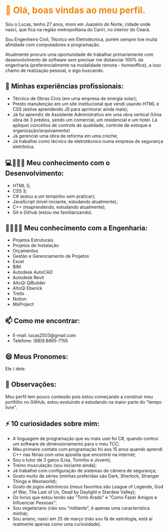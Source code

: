 <h1 style="color: #f28500; textalign: right;">👋 Olá, boas vindas ao meu perfil.</h1>

<p>Sou o Lucas, tenho 27 anos, moro em Juazeiro do Norte, cidade onde nasci, que fica na região metropolitana do Cariri, no interior do Ceará.</p>
<p>Sou Engenheiro Civil, Técnico em Eletrotécnica, porém sempre tive muita afinidade com computadores e programação.</p>
<p>Atualmente procuro uma oportunidade de trabalhar primariamente com desenvolvimento de software sem precisar me distanciar 100% da engenharia (preferencialmente na modalidade remota - homeoffice), a isso chamo de realização pessoal, e sigo buscando.</p>

<h2>🔭 Minhas experiências profissionais:</h2>

<ul>
  <li>Técnico de Obras Civis (em uma empresa de energia solar);</li>
  <li>Presto manutenção em um site institucional que vendi usando HTML e CSS (estive aprendendo JS para aprimorar ainda mais);</li>
  <li>Já fui aprendiz de Assistente Administrativo em uma obra vertical (Uma obra de 3 prédios, sendo um comercial, um residencial e um hotel. Lá apliquei conceitos de controle de qualidade, controle de estoque e organização/arquivamento)
  <li>Já gerenciei uma obra de reforma em uma creche;</li>
  <li>Já trabalhei como técnico de eletrotécnico numa empresa de segurança eletrônica.</li>
</ul>

<h2>💻👨🏽‍💻 Meu conhecimento com o Desenvolvimento:</h2>

<ul>
  <li>HTML 5;</li>
  <li>CSS 3;</li>
  <li>C# (estou a um tempinho sem praticar);</li>
  <li>JavaScript (nível iniciante, estudando atualmente);</li>
  <li>C++ (reaprendendo, estudando atualmente);</li>
  <li>Git e Github (estou me familiarizando).</li>
</ul>

<h2>🔧👨🏽‍🔧 Meu conhecimento com a Engenharia:</h2>

<ul>
  <li>Projetos Estruturais</li>
  <li>Projetos de Instalação</li>
  <li>Orçamentos</li>
  <li>Gestão e Gerenciamento de Projetos</li>
  <li>Excel</li>
  <li>BIM</li>
  <li>Autodesk AutoCAD</li>
  <li>Autodesk Revit</li>
  <li>AltoQi QiBuilder</li>
  <li>AltoQi Eberick</li>
  <li>Trello</li>
  <li>Notion</li>
  <li>MsProject</li>
</ul>

<h2>📫 Como me encontrar:</h2>

<ul>
  <li>E-mail: lucas2503@gmail.com</li>
  <li>Telefone: (88)9.8865-7155</li>
</ul>

<h2>😄 Meus Pronomes: </h2>

<p>Ele / dele.</p>

<h2>💬 Observações: </h2>

<p>Meu perfil tem pouco conteúdo pois estou começando a construir meu portfólio no GitHub, estou evoluindo e estudando na maior parte do "tempo livre".</p>

<h2>⚡ 10 curiosidades sobre mim: </h2>

<ul>
  <li>A linguagem de programação que eu mais usei foi C#, quando contruí um software de dimensionamento para o meu TCC;</li>
  <li>Meu primeiro contato com programação foi aos 15 anos quando aprendi C++ nas férias com uma apostila que encontrei na internet;</li>
  <li>Sou o tutor de 3 gatos (Lisa, Toninho e Jovem);</li>
  <li>Treino musculação (sou iniciante ainda);</li>
  <li>Já trabalhei com configuração de sistemas de câmera de segurança;</li>
  <li>Gosto muito de séries (minhas preferidas são Dark, Sherlock, Stranger Things e Westworld);</li>
  <li>Gosto de jogos eletrônicos (meus favoritos são League of Legends, God of War, The Last of Us, Dead by Daylight e Stardew Valley);</li>
  <li>Os livros que estou lendo são "Torto Arado" e "Como Fazer Amigos e Influenciar Pessoas";</li>
  <li>Sou vegetariano (não sou "militante", é apenas uma característica minha);</li>
  <li>Sou ariano, nasci em 25 de março (não sou fã de astrologia, está aí realmente apenas como uma curiosidade).</li>
</ul>

<!--
**englucaslc/englucaslc** is a ✨ _special_ ✨ repository because its `README.md` (this file) appears on your GitHub profile.

Here are some ideas to get you started:

-  I’m currently working on ...
-  I’m currently learning ...
- 👯 I’m looking to collaborate on ...
- 🤔 I’m looking for help with ...
-  Ask me about ...
-  How to reach me: ...
-  Pronouns: ...
-  Fun fact: ...
-->
